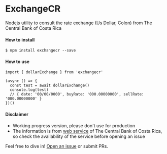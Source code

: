 # ExchangeCR
Nodejs utility to consult the rate exchange (Us Dollar, Colon) from The Central Bank of Costa Rica

#### How to install
`$ npm install exchangecr --save`

#### How to use
```
import { dollarExchange } from 'exchangecr'

(async () => {
  const test = await dollarExchange()
  console.log(test) 
  // { date: '00/00/0000', buyRate: '000.00000000', sellRate: '000.00000000' }
})()
```

#### Disclaimer
* Working progress version, please don't use for production
* The information is from [web service](http://www.bccr.fi.cr/indicadores_economicos_/ServicioWeb.html) of The Central Bank of Costa Rica, so check the availability of the service before opening an issue

Feel free to dive in! [Open an issue](https://github.com/pablohgm/ExchangeCR/issues/new) or submit PRs. 


